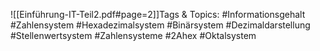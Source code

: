 
![[Einführung-IT-Teil2.pdf#page=2]]Tags & Topics:
   #Informationsgehalt
   #Zahlensystem
   #Hexadezimalsystem
   #Binärsystem
   #Dezimaldarstellung
   #Stellenwertsystem
   #Zahlensysteme
   #2Ahex
   #Oktalsystem